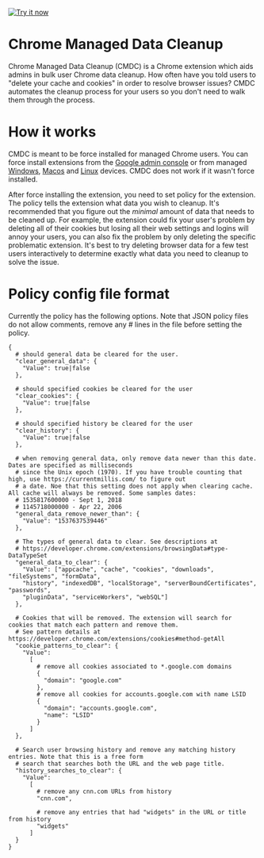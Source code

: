 <a target="_blank" href="https://chrome.google.com/webstore/detail/chrome-managed-data-clean/anfhmiaflneaeffhlmbcedfjakdlpleg"><img alt="Try it now" src="https://github.com/jay0lee/cros-info/raw/master/cws.png" title="Click here to install this sample from the Chrome Web Store"></img></a>

# Chrome Managed Data Cleanup
  Chrome Managed Data Cleanup (CMDC) is a Chrome extension which aids admins in bulk user Chrome data cleanup. How often have you told users to "delete your cache and cookies" in order to resolve browser issues? CMDC automates the cleanup process for your users so you don't need to walk them through the process.

# How it works
  CMDC is meant to be force installed for managed Chrome users. You can force install extensions from the [Google admin console](https://support.google.com/chrome/a/answer/2657289#preinstall) or from managed [Windows](https://support.google.com/chrome/a/answer/7532015), [Macos](https://support.google.com/chrome/a/answer/7517624) and [Linux](https://support.google.com/chrome/a/answer/7517525) devices. CMDC does not work if it wasn't force installed.

  After force installing the extension, you need to set policy for the extension. The policy tells the extension what data you wish to cleanup. It's recommended that you figure out the *minimal* amount of data that needs to be cleaned up. For example, the extension could fix your user's problem by deleting all of their cookies but losing all their web settings and logins will annoy your users, you can also fix the problem by only deleting the specific problematic extension. It's best to try deleting browser data for a few test users interactively to determine exactly what data you need to cleanup to solve the issue.

# Policy config file format
Currently the policy has the following options. Note that JSON policy files do not allow comments, remove any # lines in the file before setting the policy.

```
{
  # should general data be cleared for the user.
  "clear_general_data": {
    "Value": true|false
  },

  # should specified cookies be cleared for the user
  "clear_cookies": {
    "Value": true|false
  },
  
  # should specified history be cleared for the user
  "clear_history": {
    "Value": true|false
  },
  
  # when removing general data, only remove data newer than this date. Dates are specified as milliseconds
  # since the Unix epoch (1970). If you have trouble counting that high, use https://currentmillis.com/ to figure out
  # a date. Noe that this setting does not apply when clearing cache. All cache will always be removed. Some samples dates:
  # 1535817600000 - Sept 1, 2018
  # 1145718000000 - Apr 22, 2006
  "general_data_remove_newer_than": {
    "Value": "1537637539446"
  },
  
  # The types of general data to clear. See descriptions at
  # https://developer.chrome.com/extensions/browsingData#type-DataTypeSet
  "general_data_to_clear": {
    "Value": ["appcache", "cache", "cookies", "downloads", "fileSystems", "formData",
    "history", "indexedDB", "localStorage", "serverBoundCertificates", "passwords",
    "pluginData", "serviceWorkers", "webSQL"]
  },
  
  # Cookies that will be removed. The extension will search for cookies that match each pattern and remove them.
  # See pattern details at https://developer.chrome.com/extensions/cookies#method-getAll
  "cookie_patterns_to_clear": {
    "Value":
      [
        # remove all cookies associated to *.google.com domains
        {
          "domain": "google.com"
        },
        # remove all cookies for accounts.google.com with name LSID
        {
          "domain": "accounts.google.com",
          "name": "LSID"
        }
      ]
  },
  
  # Search user browsing history and remove any matching history entries. Note that this is a free form
  # search that searches both the URL and the web page title.
  "history_searches_to_clear": {
    "Value":
      [
        # remove any cnn.com URLs from history
        "cnn.com",
        
        # remove any entries that had "widgets" in the URL or title from history
        "widgets"
      ]
  }
}
```
